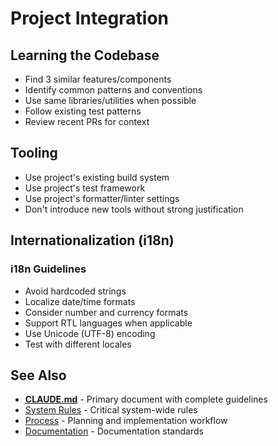# Project Integration

## Learning the Codebase

- Find 3 similar features/components
- Identify common patterns and conventions
- Use same libraries/utilities when possible
- Follow existing test patterns
- Review recent PRs for context

## Tooling

- Use project's existing build system
- Use project's test framework
- Use project's formatter/linter settings
- Don't introduce new tools without strong justification

## Internationalization (i18n)

### i18n Guidelines

- Avoid hardcoded strings
- Localize date/time formats
- Consider number and currency formats
- Support RTL languages when applicable
- Use Unicode (UTF-8) encoding
- Test with different locales

## See Also

- [**CLAUDE.md**](../CLAUDE.md) - Primary document with complete guidelines
- [System Rules](../system-rules.md) - Critical system-wide rules
- [Process](../process.md) - Planning and implementation workflow
- [Documentation](../documentation.md) - Documentation standards
